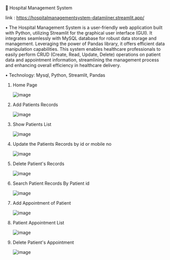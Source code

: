 🏥 Hospital Management System

link :  https://hospitalmanagementsystem-datamiiner.streamlit.app/

• The Hospital Management System is a user-friendly web application built with Python, utilizing Streamlit for the graphical user interface (GUI). 
  It integrates seamlessly with MySQL database for robust data storage and management. Leveraging the power of Pandas library, it offers efficient data manipulation capabilities.
  This system enables healthcare professionals to easily perform CRUD (Create, Read, Update, Delete) operations on patient data and appointment information, 
  streamlining the management process and enhancing overall efficiency in healthcare delivery.

• Technology: Mysql, Python, Streamlit, Pandas

1. Home Page
   
    ![image](https://github.com/DataMiiner/Hospital_management_system/assets/149947298/7adbf2da-c66b-4feb-a072-316351cc7082)

2. Add Patients Records

     ![image](https://github.com/DataMiiner/Hospital_management_system/assets/149947298/38144d1e-3999-4f08-9826-ceaa578c24e6)

3. Show Patients List

    ![image](https://github.com/DataMiiner/Hospital_management_system/assets/149947298/5c80306d-a539-4adf-aa33-34baf8379bb6)

4. Update the Patients Records by id or mobile no

     ![image](https://github.com/DataMiiner/Hospital_management_system/assets/149947298/0a7afb5b-2795-4272-9712-7c4b1c391af8)

5. Delete Patient's Records

     ![image](https://github.com/DataMiiner/Hospital_management_system/assets/149947298/248481ab-1691-4ac2-9a6a-66c84dc35e42)

6. Search Patient Records By Patient id

     ![image](https://github.com/DataMiiner/Hospital_management_system/assets/149947298/c4ea867d-96a4-42da-8ec2-07c5c8e4e431)

7. Add Appointment of Patient

   ![image](https://github.com/DataMiiner/Hospital_management_system/assets/149947298/ba95dd1c-4356-4dec-bc60-edab61f136d8)

8. Patient Appointment List

   ![image](https://github.com/DataMiiner/Hospital_management_system/assets/149947298/e5de9e82-0d95-48af-bcef-b854ce714ecd)

9. Delete Patient's Appointment

    ![image](https://github.com/DataMiiner/Hospital_management_system/assets/149947298/5a3960cf-4b1d-4ddc-bc2e-f67dbda39280)




    


